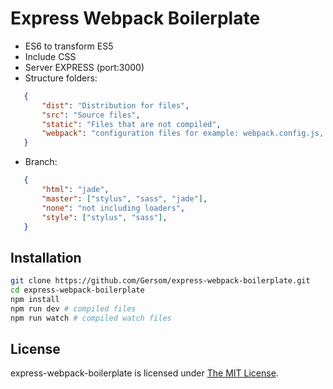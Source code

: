 # Express Webpack Boilerplate
   * ES6 to transform ES5
   * Include CSS
   * Server EXPRESS (port:3000)
   * Structure folders:
```json
   {
       "dist": "Distribution for files",
       "src": "Source files",
       "static": "Files that are not compiled",
       "webpack": "configuration files for example: webpack.config.js, serverExpress.js"
   }
```
   * Branch:
```json
   {
       "html": "jade",
       "master": ["stylus", "sass", "jade"],
       "none": "not including loaders",
       "style": ["stylus", "sass"],
   }
```

## Installation

```bash
git clone https://github.com/Gersom/express-webpack-boilerplate.git
cd express-webpack-boilerplate
npm install
npm run dev # compiled files
npm run watch # compiled watch files
```

## License
express-webpack-boilerplate is licensed under [The MIT License](LICENSE).
